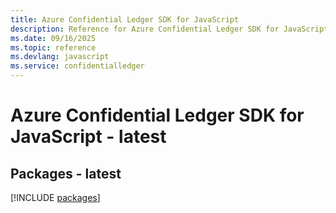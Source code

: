 ```yaml
---
title: Azure Confidential Ledger SDK for JavaScript
description: Reference for Azure Confidential Ledger SDK for JavaScript
ms.date: 09/16/2025
ms.topic: reference
ms.devlang: javascript
ms.service: confidentialledger
---
```

# Azure Confidential Ledger SDK for JavaScript - latest
## Packages - latest
[!INCLUDE [packages](confidential-ledger-index.md)]
